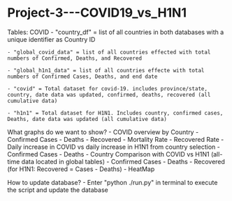 # Project-3---COVID19_vs_H1N1

Tables:
COVID
    - "country_df" = list of all countries in both databases with a unique identifier as Country ID

    - "global_covid_data" = list of all countries effected with total numbers of Confirmed, Deaths, and Recovered
    
    - "global_h1n1_data" = list of all countries effecte with total numbers of Confirmed Cases, Deaths, and end date
    
    - "covid" = Total dataset for covid-19. includes province/state, country, date data was updated, confirmed, deaths, recovered (all cumulative data)
    
    - "h1n1" = Total dataset for H1N1. Includes country, confirmed cases, Deaths, date data was updated (all cumulative data)
    

What graphs do we want to show? 
    - COVID overview by Country
        - Confirmed Cases 
        - Deaths
        - Recovered
        - Mortality Rate
        - Recovered Rate
    - Daily increase in COVID vs daily increase in H1N1 from country selection 
        - Confirmed Cases
        - Deaths
    - Country Comparison with COVID vs H1N1 (all-time data located in global tables)
        - Confirmed Cases
        - Deaths
        - Recovered (for H1N1: Recovered = Cases - Deaths)
    - HeatMap
    
        

How to update database?
    - Enter "python ./run.py" in terminal to execute the script and update the database
